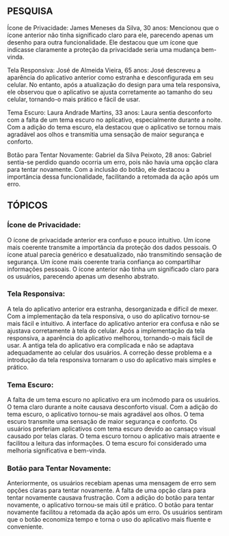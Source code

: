 ## PESQUISA

Ícone de Privacidade:
James Meneses da Silva, 30 anos: Mencionou que o ícone anterior não tinha significado claro para ele, parecendo apenas um desenho para outra funcionalidade. Ele destacou que um ícone que indicasse claramente a proteção da privacidade seria uma mudança bem-vinda.

Tela Responsiva:
José de Almeida Vieira, 65 anos: José descreveu a aparência do aplicativo anterior como estranha e desconfigurada em seu celular. No entanto, após a atualização do design para uma tela responsiva, ele observou que o aplicativo se ajusta corretamente ao tamanho do seu celular, tornando-o mais prático e fácil de usar.

Tema Escuro:
Laura Andrade Martins, 33 anos: Laura sentia desconforto com a falta de um tema escuro no aplicativo, especialmente durante a noite. Com a adição do tema escuro, ela destacou que o aplicativo se tornou mais agradável aos olhos e transmitia uma sensação de maior segurança e conforto.

Botão para Tentar Novamente:
Gabriel da Silva Peixoto, 28 anos: Gabriel sentia-se perdido quando ocorria um erro, pois não havia uma opção clara para tentar novamente. Com a inclusão do botão, ele destacou a importância dessa funcionalidade, facilitando a retomada da ação após um erro.

## TÓPICOS

### Ícone de Privacidade:
O ícone de privacidade anterior era confuso e pouco intuitivo.
Um ícone mais coerente transmite a importância da proteção dos dados pessoais.
O ícone atual parecia genérico e desatualizado, não transmitindo sensação de segurança.
Um ícone mais coerente traria confiança ao compartilhar informações pessoais.
O ícone anterior não tinha um significado claro para os usuários, parecendo apenas um desenho abstrato.

### Tela Responsiva:
A tela do aplicativo anterior era estranha, desorganizada e difícil de mexer.
Com a implementação da tela responsiva, o uso do aplicativo tornou-se mais fácil e intuitivo.
A interface do aplicativo anterior era confusa e não se ajustava corretamente à tela do celular.
Após a implementação da tela responsiva, a aparência do aplicativo melhorou, tornando-o mais fácil de usar.
A antiga tela do aplicativo era complicada e não se adaptava adequadamente ao celular dos usuários.
A correção desse problema e a introdução da tela responsiva tornaram o uso do aplicativo mais simples e prático.

### Tema Escuro:
A falta de um tema escuro no aplicativo era um incômodo para os usuários.
O tema claro durante a noite causava desconforto visual.
Com a adição do tema escuro, o aplicativo tornou-se mais agradável aos olhos.
O tema escuro transmite uma sensação de maior segurança e conforto.
Os usuários preferiam aplicativos com tema escuro devido ao cansaço visual causado por telas claras.
O tema escuro tornou o aplicativo mais atraente e facilitou a leitura das informações.
O tema escuro foi considerado uma melhoria significativa e bem-vinda.

### Botão para Tentar Novamente:
Anteriormente, os usuários recebiam apenas uma mensagem de erro sem opções claras para tentar novamente.
A falta de uma opção clara para tentar novamente causava frustração.
Com a adição do botão para tentar novamente, o aplicativo tornou-se mais útil e prático.
O botão para tentar novamente facilitou a retomada da ação após um erro.
Os usuários sentiram que o botão economiza tempo e torna o uso do aplicativo mais fluente e conveniente.





